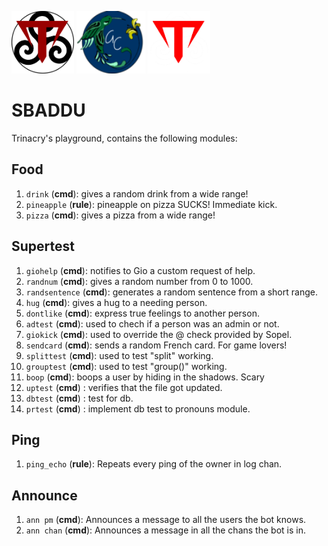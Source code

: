 <img src="https://github.com/giovannetor/Trinacry/blob/main/T_LOGO_BLACK.png" alt="TTT_logo_black" width="100" height="100"> <img src="https://github.com/giovannetor/Trinacry/blob/main/perlogo_small.png" alt="perlogo" width="110" height="100"> <img src="https://github.com/giovannetor/Trinacry/blob/main/T_LOGO_WHITE.png" alt="TTT_logo_white" width="100" height="100">
# SBADDU

Trinacry's playground, contains the following modules:

## Food

1. `drink` (**cmd**): gives a random drink from a wide range! 
2. `pineapple` (**rule**): pineapple on pizza SUCKS! Immediate kick. 
3. `pizza` (**cmd**): gives a pizza from a wide range!

## Supertest

1. `giohelp` (**cmd**): notifies to Gio a custom request of help. 
2. `randnum` (**cmd**): gives a random number from 0 to 1000. 
3. `randsentence` (**cmd**): generates a random sentence from a short range. 
4. `hug` (**cmd**): gives a hug to a needing person. 
5. `dontlike` (**cmd**): express true feelings to another person. 
6. `adtest` (**cmd**): used to chech if a person was an admin or not. 
7. `giokick` (**cmd**): used to override the @ check provided by Sopel. 
8. `sendcard` (**cmd**): sends a random French card. For game lovers! 
9. `splittest` (**cmd**): used to test "split" working. 
10. `grouptest` (**cmd**): used to test "group()" working.
11. `boop` (**cmd**): boops a user by hiding in the shadows. Scary
13. `uptest` (**cmd**) : verifies that the file got updated.
15. `dbtest` (**cmd**) : test for db.
17. `prtest` (**cmd**) : implement db test to pronouns module.


## Ping

1. `ping_echo` (**rule**): Repeats every ping of the owner in log chan.

## Announce

1. `ann pm` (**cmd**): Announces a message to all the users the bot knows. 
1. `ann chan` (**cmd**): Announces a message in all the chans the bot is in. 

